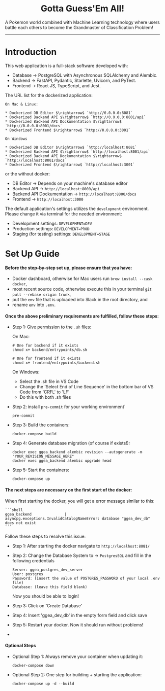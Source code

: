 <h1 align=center><strong>Gotta Guess'Em All!</strong></h1>

A Pokemon world combined with Machine Learning technology where users battle each others to become the Grandmaster of Classification Problem!

---

# Introduction

This web application is a full-stack software developed with:

* Database $\rightarrow$ PostgreSQL with Asynchronous SQLAlchemy and Alembic.
* Backend $\rightarrow$ FastAPI, Pydantic, Starlette, Uvicorn, and PyTest.
* Frontend $\rightarrow$ React JS, TypeScript, and Jest.

The URL list for the dockerized application:

    On Mac & Linux:

    * Dockerized DB Editor $\rightarrow$ `http://0.0.0.0:8081`
    * Dockerized Backend API $\rightarrow$ `http://0.0.0.0:8001/api`
    * Dockerized Backend API Dockumentation $\rightarrow$ `http://0.0.0.0:8001/docs`
    * Dockerized Frontend $\rightarrow$ `http://0.0.0.0:3001`

    On Windows

    * Dockerized DB Editor $\rightarrow$ `http://localhost:8081`
    * Dockerized Backend API $\rightarrow$ `http://localhost:8001/api`
    * Dockerized Backend API Dockumentation $\rightarrow$ `http://localhost:8001/docs`
    * Dockerized Frontend $\rightarrow$ `http://localhost:3001`

or the without docker:

* DB Editor $\rightarrow$ Depends on your machine's database editor
* Backend API $\rightarrow$ `http://localhost:8000/api`
* Backend API Dockumentation $\rightarrow$ `http://localhost:8000/docs`
* Frontend $\rightarrow$ `http://localhost:3000`

The default application's settings utilizes the `development` environment. Please change it via terminal for the needed environment:

* Development settings: `DEVELOPMENT=DEV`
* Production settings: `DEVELOPMENT=PROD`
* Staging (for testing) settings: `DEVELOPMENT=STAGE`

# Set Up Guide

#### Before the step-by-step set up, please ensure that you have:

* Docker dashboard, otherwise for Mac users run `brew install --cask docker`,
* most recent source code, otherwise execute this in your terminal `git pull --rebase origin trunk`,
* put the `env` file that is uploaded into Slack in the root directory, and
* rename `env` into `.env`.

#### Once the above preliminary requirements are fulfilled, follow these steps:

* Step 1: Give permission to the `.sh` files:

    On Mac:
    
    ```shell
    # One for backend if it exists
    chmod x+ backend/entrypoints/db.sh
    
    # One for frontend if it exists
    chmod x+ frontend/entrypoints/backend.sh
    ```
    
    
    On Windows:
    
    * Select the .sh file in VS Code
    * Change the 'Select End of Line Sequence' in the bottom bar of VS Code from 'CRFL' to 'LF'
    * Do this with both .sh files
    

* Step 2: install `pre-commit` for your working environment`

    ```shell
    pre-commit
    ```

* Step 3: Build the containers:

    ```shell
    docker-compose build
    ```

* Step 4: Generate database migration (of course if exists!):

    ```shell
    docker exec ggea_backend alembic revision --autogenerate -m "YOUR_REVISION_MESSAGE_HERE"
    docker exec ggea_backend alembic upgrade head
    ```

* Step 5: Start the containers:

    ```shell
    docker-compose up
    ```
    
    
#### The next steps are necessary on the first start of the docker: 

When first starting the docker, you will get a error message similar to this:

    ```shell
    ggea_backend               | asyncpg.exceptions.InvalidCatalogNameError: database "ggea_dev_db" does not exist
    ```
    
Follow these steps to resolve this issue:

* Step 1: After starting the docker navigate to `http://localhost:8081/`

* Step 2: Change the Database System to -> `PostgresSQL` and fill in the following credentials 

    ```shell
    Server: ggea_postgres_dev_server
    User: postgres
    Password: (insert the value of POSTGRES_PASSWORD of your local .env file)
    Database: (leave this field blank)
    ```
    
    Now you should be able to login!
    
* Step 3: Click on 'Create Database'

* Step 4: Insert 'ggea_dev_db' in the empty form field and click save

* Step 5: Restart your docker. Now it should run without problems!
* 

#### Optional Steps

* Optional Step 1: Always remove your container when updating it:

    ```shell
    docker-compose down
    ```

* Optional Step 2: One step for building + starting the application:

    ```shell
    docker-compose up -d --build
    ```
